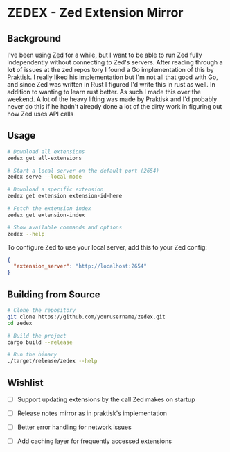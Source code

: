 # ZEDEX - Zed Extension Mirror

## Background
I've been using [Zed](https://zed.dev) for a while, but I want to be able to run Zed fully independently without connecting to Zed's servers.
After reading through a **lot** of issues at the zed repository I found a Go implementation of this by [Praktisk](https://github.com/praktiskt/zedex). 
I really liked his implementation but I'm not all that good with Go, and since Zed was written in Rust I figured I'd write this in rust as well. In addition to wanting to learn rust better.
As such I made this over the weekend. A lot of the heavy lifting was made by Praktisk and I'd probably never do this if he hadn't already done a lot of the dirty work in figuring out how Zed uses API calls

## Usage

```bash
# Download all extensions
zedex get all-extensions

# Start a local server on the default port (2654)
zedex serve --local-mode

# Download a specific extension
zedex get extension extension-id-here

# Fetch the extension index
zedex get extension-index

# Show available commands and options
zedex --help
```

To configure Zed to use your local server, add this to your Zed config:

```json
{
  "extension_server": "http://localhost:2654"
}
```

## Building from Source

```bash
# Clone the repository
git clone https://github.com/yourusername/zedex.git
cd zedex

# Build the project
cargo build --release

# Run the binary
./target/release/zedex --help
```

## Wishlist
- [ ] Support updating extensions by the call Zed makes on startup
- [ ] Release notes mirror as in praktisk's implementation 
- [ ] Better error handling for network issues
- [ ] Add caching layer for frequently accessed extensions

